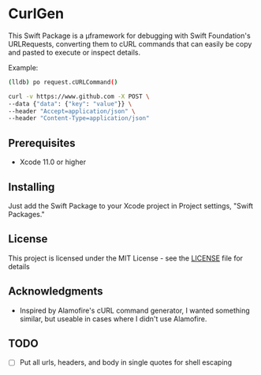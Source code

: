 # CurlGen

This Swift Package is a μframework for debugging with Swift Foundation's URLRequests, converting them to cURL commands that can easily be copy and pasted to execute or inspect details.

Example:

```sh
(lldb) po request.cURLCommand()

curl -v https://www.github.com -X POST \
--data {"data": {"key": "value"}} \
--header "Accept=application/json" \
--header "Content-Type=application/json"
```

## Prerequisites

- Xcode 11.0 or higher

## Installing

Just add the Swift Package to your Xcode project in Project settings, "Swift Packages."

## License

This project is licensed under the MIT License - see the [LICENSE](LICENSE) file for details

## Acknowledgments

* Inspired by Alamofire's cURL command generator, I wanted something similar, but useable in cases where I didn't use Alamofire.

## TODO
- [ ] Put all urls, headers, and body in single quotes for shell escaping
